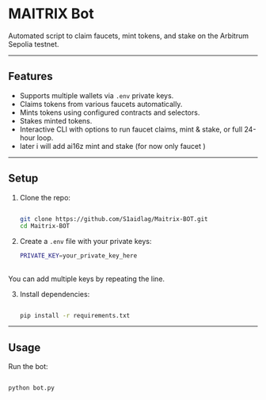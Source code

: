 
# MAITRIX Bot

Automated script to claim faucets, mint tokens, and stake on the Arbitrum Sepolia testnet.

---

## Features

- Supports multiple wallets via `.env` private keys.  
- Claims tokens from various faucets automatically.  
- Mints tokens using configured contracts and selectors.  
- Stakes minted tokens.  
- Interactive CLI with options to run faucet claims, mint & stake, or full 24-hour loop.
- later i will add ai16z mint and stake (for now only faucet )

---

## Setup

1. Clone the repo:
   ```bash
   
   git clone https://github.com/S1aidlag/Maitrix-BOT.git  
   cd Maitrix-BOT

2. Create a `.env` file with your private keys:
   ```bash
   PRIVATE_KEY=your_private_key_here

##
   You can add multiple keys by repeating the line.

3. Install dependencies:
   ```bash
   
   pip install -r requirements.txt

---

## Usage

Run the bot:

```bash

python bot.py
